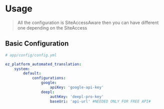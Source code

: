 # Usage

> All the configuration is SiteAccessAware then you can have different one depending on the SiteAccess

## Basic Configuration

```yaml
# app/config/config.yml

ez_platform_automated_translation:
    system:
        default:
            configurations:
                google:
                    apiKey: 'google-api-key'
                deepl:
                    authKey: 'deepl-pro-key'
                    baseUri: 'api-url' #NEEDED ONLY FOR FREE API#

```

